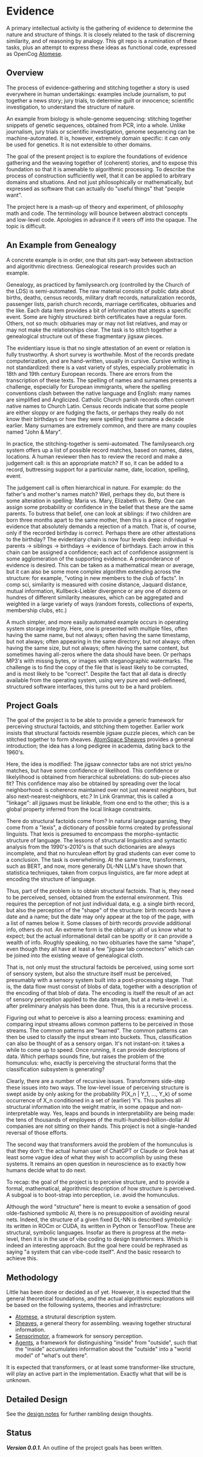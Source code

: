 Evidence
========
A primary intellectual activity is the gathering of evidence to
determine the nature and structure of things. It is closely related to
the task of discrerning similarity, and of reasoning by analogy.
This git repo is a rumination of these tasks, plus an attempt to express
these ideas as functional code, expressed as OpenCog [Atomese](https://wiki.opencog.org/w/Atomese).

Overview
--------
The process of evidence-gathering and stitching together a story is
used everywhere in human undertakings: examples include journalism, to
put together a news story; jury trials, to determine guilt or innocence;
scientific investigation, to understand the structure of nature.

An example from biology is whole-genome sequencing: stitching
together snippets of genetic sequences, obtained from PCR, into a whole.
Unlike journalism, jury trials or scientific investigation, genome
sequencing can be machine-automated. It is, however, extremely domain
specific: it can only be used for genetics. It is not extensible to
other domains.

The goal of the present project is to explore the foundations of
evidence gathering and the weaving together of (coherent) stories,
and to expose this foundation so that it is amenable to algorithmic
processing. To describe the process of construction sufficiently well,
that it can be applied to arbitrary domains and situations. And not just
philosophically or mathematically, but expressed as software that can
actually do "useful things" that "people want".

The project here is a mash-up of theory and experiment, of philosophy
math and code. The terminology will bounce between abstract concepts and
low-level code. Apologies in advance if it veers off into the opaque.
The topic is difficult.

An Example from Genealogy
-------------------------
A concrete example is in order, one that sits part-way between
abstraction and algorithmic directness. Genealogical research provides
such an example.

Genealogy, as practiced by familysearch.org (controlled by the Church
of the LDS) is semi-automated.  The raw material consists of public data
about births, deaths, census records, military draft records,
naturalization records, passenger lists, parish church records,
marriage certificates, obituaries and the like. Each data item provides
a bit of information that attests a specific event. Some are highly
structured: birth certificates have a regular form. Others, not so much:
obituaries may or may not list relatives, and may or may not make the
relationships clear.  The task is to stitch together a genealogical
structure out of these fragmentary jigsaw pieces.

The evidentiary issue is that no single attestation of an event or
relation is fully trustworthy.  A short survey is worthwhile.
Most of the records predate computerization, and are hand-written,
usually in cursive. Cursive writing is not standardized: there is a vast
variety of styles, especially problematic in 18th and 19th century
European records. There are errors from the transcription of these
texts. The spelling of names and surnames presents a challenge,
especially for European immigrants, where the spelling conventions clash
between the native language and English: many names are simplified and
Anglicized. Catholic Church parish records often convert native names to
Church Latin. Census records indicate that some people are either sloppy
or are fudging the facts, or perhaps they really do not know their
birthdays or how they were spelling their surname a decade earlier.
Many surnames are extremely common, and there are many couples named
"John & Mary".

In practice, the stitching-together is semi-automated. The
familysearch.org system offers up a list of possible record matches,
based on names, dates, locations. A human reviewer then has to review
the record and make a judgement call: is this an appropriate match? If
so, it can be added to a record, buttressing support for a particular
name, date, location, spelling, event.

The judgement call is often hierarchical in nature. For example: do the
father's and mother's names match? Well, perhaps they do, but there is
some alteration in spelling: Maria vs. Mary, Elizabeth vs. Betty. One
can assign some probability or confidence in the belief that these are
the same parents. To butress that belief, one can look at siblings: if
two children are born three months apart to the same mother, then
this is a piece of negative evidence that absolutely demands a rejection
of a match. That is, of course, only if the recorded birthday is
correct. Perhaps there are other attestations to the birthday? The
evidentiary chain is now four levels deep: individual -> parents ->
siblings -> birthdays -> evidence of birthdays. Each arrow in this chain
can be assigned a confidence; each act of confidence assignment is some
agglomeration of the supporting evidence. A preponderance of evidence
is desired. This can be taken as a mathematical mean or average, but
it can also be some more complex algorithm extending across the
structure: for example, "voting in new members to the club of facts".
In comp sci, similarity is measured with cosine distance, Jaquard
distance, mutual information, Kullbeck-Liebler divergence or any one
of dozens or hundres of different similarity measures, which can be
aggregated and weighted in a large variety of ways (random forests,
collections of experts, membership clubs, etc.)

A much simpler, and more easily automated example occurs in operating
system storage integrity. Here, one is presented with multiple files,
often having the same name, but not always; often having the same
timestamp, but not always; often appearing in the same directory, but
not always; often having the same size, but not always; often having the
same content, but sometimes having all-zeros where the data should have
been. Or perhaps MP3's with missng bytes, or images with steganographic
watermarks. The challenge is to find the copy of the file that is least
likely to be corrupted, and is most likely to be "correct". Despite the
fact that all data is directly available from the operating system,
using very pure and well-defineed, structured software interfaces, this
turns out to be a hard problem.

Project Goals
-------------
The goal of the project is to be able to provide a generic framework for
perceiving structural factoids, and stitching them together. Earlier
work insists that structural factoids resemble jigsaw puzzle pieces,
which can be stitched together to form sheaves. [AtomSpace Sheaves](https://github.com/opencog/atomspace/tree/master/opencog/sheaf)
provides a general introduction; the idea has a long pedigree in
academia, dating back to the 1960's.

Here, the idea is modified: The jigsaw connector tabs are not strict
yes/no matches, but have some confidence or likelihood. This confidence
or likelylihood is obtained from hierarchical subrelations: do
sub-pieces also fit? This confidence may also be obtained by spreading
over the local neighborhood: is coherence maintained over not just
nearest neighbors, but also next-nearest-neighbors, etc.? In Link
Grammar, this is called a "linkage": all jigsaws must be linkable, from
one end to the other; this is a global property inferred from the local
linkage constraints.

There do structural factoids come from? In natural language parsing,
they come from a "lexis", a dictionary of possible forms created by
professional linguists. That lexis is presumed to encompass the
morpho-syntactic structure of language. The lessons of structural
linguistics and syntactic analysis from the 1990's-2010's is that such
dictionaries are always incomplete, and that no hurculean effort by grad
students can ever come to a conclusion. The task is overwhelming. At the
same time, transformers, such as BERT, and now, more generally DL-NN
LLM's have shown that statistica techniques, taken from corpus
linguistics, are far more adept at encoding the structure of language.

Thus, part of the problem is to obtain structural factoids. That is,
they need to be perceived, sensed, obtained from the external
environment. This requires the perception of not just individual data,
e.g. a single birth record, but also the perception of the "shape" of
the structure: birth records have a date and a name; but the date may
only appear at the top of the page, with a list of names below it. Some
classes of birth records provvide additional info, others do not. An
extreme form is the obituary: all of us know what to expect; but the
actual informational detail can be spotty or it can provide a wealth of
info. Roughly speaking, no two obituaries have the same "shape", even
though they all have at least a few "jigsaw tab connectors" which can be
joined into the existing weave of genealogical cloth.

That is, not only must the structural factoids be perceived, using some
sort of sensory system, but also the structure itself must be perceived,
presumably with a sensory system built into a post-processing stage.
That is, the data flow must consist of blobs of data, together with a
description of the encoding of that blob of data. The encoding is itself
the result of an act of sensory perception applied to the data stream,
but at a meta-level: i.e. after preliminary analysis has been done.
Thus, this is a recursive process.

Figuring out what to perceive is also a learning process: examining and
comparing input streams allows common patterns to be perceived in those
streams. The common patterns are "learned". The common patterns can then
be used to classify the input stream into buckets. Thus, classification
can also be thought of as a sensory organ. It's not instant-on: it takes
a while to come up to speed. Once running, it can provide descriptions
of data. Which perhaps sounds fine, but raises the problem of the
homunculus: who, exactly is perceiving the structural forms that the
classification subsystem is generating?

Clearly, there are a number of recursive issues. Transformers side-step
these issues into two ways. The low-level issue of perceiving structure
is swept aside by only asking for the probability P(X_n | Y_1, ..., Y_k)
of some occurrence of X_n conditioned in a set of (earlier) Y's. This
pushes all structural information into the weight matrix, in some opaque
and non-interpretable way. Yes, leaps and bounds in interpretability are
being made: the tens of thousands of employees of the
multi-hundred-billion-dollar AI companies are not sitting on their
hands. This project is not a single-handed reversal of those efforts.

The second way that transformers avoid the problem of the homunculus
is that they don't: the actual human user of ChatGPT or Claude or Grok
has at least some vague idea of what they wish to accomplish by using
these systems. It remains an open question in neuroscience as to exactly
how humans decide what to do next.

To recap: the goal of the project is to perceive structure, and to
provide a formal, mathematical, algorithmic description of how structure
is perceived. A subgoal is to boot-strap into perception, i.e. avoid the
homunculus.

Although the word "structure" here is meant to evoke a sensation of good
olde-fashioned symbolic AI, there is no presupposition of avoiding
neural nets. Indeed, the structure of a given fixed DL-NN is described
symbolicly: its written in ROCm or CUDA, its written in Python or
TensorFlow. These are structural, symbolic languages.  Insofar as there
is progress at the meta-level, then it is in the use of vibe coding to
design transformers. Which is indeed an interesting approach.  But the
goal here could be rephrased as saying "a system that can vibe-code
itself". And the basic research to achieve this.

Methodology
-----------
Little has been done or decided as of yet. However, it is expected that
the general theoretical foundations, and the actual algorithmic
explorations will be based on the following systems, theories and
infrastrcture:
* [Atomese](https://wiki.opencog.org/w/Atomese), a strutural description system.
* [Sheaves](https://github.com/opencog/atomspace/tree/master/opencog/sheaf),
  a general theory for assembling. weaving together structural
  information.
* [Sensorimotor](https://github.com/opencog/sensory), a framework for
  sensory perception.
* [Agents](https://github.com/opencog/agents), a framework for
  distinguishing "inside" from "outside", such that the "inside"
  accumulates information about the "outside" into a "world model" of
  "what's out there".

It is expected that transformers, or at least some transformer-like
structure, will play an active part in the implementation. Exactly what
that will be is unknown.

Detailed Design
---------------
See the [design notes](Design.md) for further rambling design thoughts.


Status
------
***Version 0.0.1.*** An outline of the project goals has been written.
